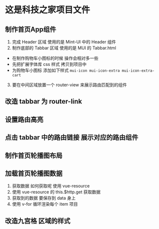 # 这是科技之家项目文件

## 制作首页App组件
1. 完成 Header 区域 使用的是 Mint-UI 中的 Header 组件
2. 制作底部的 Tabbar 区域 使用的是 MUI 的 Tabbar.html
  + 在制作购物车小图标的时候 操作会相对多一些
  + 先把扩展字体库 css 样式 拷贝到项目中
  + 为购物车小图标 添加如下样式 `mui-icon mui-icon-extra mui-icon-extra-cart`
3. 要在中间区域放置一个 router-view 来展示路由匹配到的组件

## 改造 tabbar 为 router-link

## 设置路由高亮

## 点击 tabbar 中的路由链接 展示对应的路由组件

## 制作首页轮播图布局

## 加载首页轮播图数据
1. 获取数据 如何获取呢 使用 vue-resource
2. 使用 vue-resource 的 this.$http.get 获取数据
3. 获取到的数据 要保存到 data 身上
4. 使用 v-for 循环渲染每个 item 项目

## 改造九宫格 区域的样式